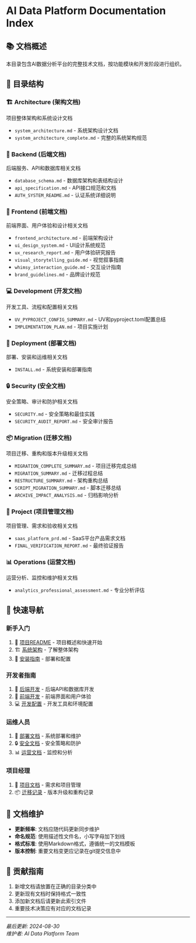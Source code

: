 # AI Data Platform Documentation Index

## 📚 文档概述

本目录包含AI数据分析平台的完整技术文档，按功能模块和开发阶段进行组织。

## 📁 目录结构

### 🏗️ Architecture (架构文档)
项目整体架构和系统设计文档
- `system_architecture.md` - 系统架构设计文档
- `system_architecture_complete.md` - 完整的系统架构规范

### 🔧 Backend (后端文档)
后端服务、API和数据库相关文档
- `database_schema.md` - 数据库架构和表结构设计
- `api_specification.md` - API接口规范和文档
- `AUTH_SYSTEM_README.md` - 认证系统详细说明

### 🎨 Frontend (前端文档)
前端界面、用户体验和设计相关文档
- `frontend_architecture.md` - 前端架构设计
- `ui_design_system.md` - UI设计系统规范
- `ux_research_report.md` - 用户体验研究报告
- `visual_storytelling_guide.md` - 视觉叙事指南
- `whimsy_interaction_guide.md` - 交互设计指南
- `brand_guidelines.md` - 品牌设计规范

### 💻 Development (开发文档)
开发工具、流程和配置相关文档
- `UV_PYPROJECT_CONFIG_SUMMARY.md` - UV和pyproject.toml配置总结
- `IMPLEMENTATION_PLAN.md` - 项目实施计划

### 🚀 Deployment (部署文档)
部署、安装和运维相关文档
- `INSTALL.md` - 系统安装和部署指南

### 🔒 Security (安全文档)
安全策略、审计和防护相关文档
- `SECURITY.md` - 安全策略和最佳实践
- `SECURITY_AUDIT_REPORT.md` - 安全审计报告

### 📦 Migration (迁移文档)
项目迁移、重构和版本升级相关文档
- `MIGRATION_COMPLETE_SUMMARY.md` - 项目迁移完成总结
- `MIGRATION_SUMMARY.md` - 迁移过程总结
- `RESTRUCTURE_SUMMARY.md` - 架构重构总结
- `SCRIPT_MIGRATION_SUMMARY.md` - 脚本迁移总结
- `ARCHIVE_IMPACT_ANALYSIS.md` - 归档影响分析

### 🎯 Project (项目管理文档)
项目管理、需求和验收相关文档
- `saas_platform_prd.md` - SaaS平台产品需求文档
- `FINAL_VERIFICATION_REPORT.md` - 最终验证报告

### 📊 Operations (运营文档)
运营分析、监控和维护相关文档
- `analytics_professional_assessment.md` - 专业分析评估

## 🔗 快速导航

### 新手入门
1. 📖 [项目README](../README.md) - 项目概述和快速开始
2. 🏗️ [系统架构](architecture/system_architecture_complete.md) - 了解整体架构
3. 🚀 [安装指南](deployment/INSTALL.md) - 部署和配置

### 开发者指南
1. 🔧 [后端开发](backend/) - 后端API和数据库开发
2. 🎨 [前端开发](frontend/) - 前端界面和用户体验
3. 💻 [开发配置](development/) - 开发工具和环境配置

### 运维人员
1. 🚀 [部署文档](deployment/) - 系统部署和维护
2. 🔒 [安全文档](security/) - 安全策略和防护
3. 📊 [运营文档](operations/) - 监控和分析

### 项目经理
1. 🎯 [项目文档](project/) - 需求和项目管理
2. 📦 [迁移记录](migration/) - 版本升级和重构记录

## 📝 文档维护

- **更新频率**: 文档应随代码更新同步维护
- **命名规范**: 使用描述性文件名，小写字母加下划线
- **格式标准**: 使用Markdown格式，遵循统一的文档模板
- **版本控制**: 重要文档变更应记录在git提交信息中

## 🤝 贡献指南

1. 新增文档请放置在正确的目录分类中
2. 更新现有文档时保持格式一致性
3. 添加新文档后请更新此索引文件
4. 重要技术决策应有对应的文档记录

---

*最后更新: 2024-08-30*  
*维护者: AI Data Platform Team*